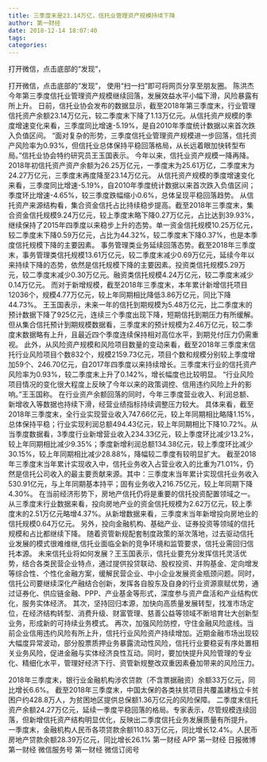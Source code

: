 ```yaml
---
title: 三季度末是23.14万亿，信托业管理资产规模持续下降
author: 第一财经
date: 2018-12-14 18:07:40
tags: 
categories: 
---
```

打开微信，点击底部的“发现”，
<!-- more -->
打开微信，点击底部的“发现”，
使用“扫一扫”即可将网页分享至朋友圈。
陈洪杰
今年第三季度信托业管理资产规模继续回落，发展效益水平小幅下滑，风险暴露有所上升。
日前，信托业协会发布的数据显示，截至2018年第三季度末，行业管理信托资产余额23.14万亿元，较二季度末下降了1.13万亿元。从信托资产规模的季度增速变化来看，三季度同比增速-5.19%，是自2010年季度统计数据以来首次跌入负值区间。
“面对复杂的形势，三季度信托业管理资产规模进一步回落，信托资产风险率为0.93%，但信托业总体保持平稳回落格局，从长远着眼加快转型布局。”信托业协会特约研究员王玉国表示。
今年以来，信托业资产规模一降再降。2018年初信托资产资产余额为26.25万亿元，一季度末为25.61万亿，二季度末为24.27万亿元，三季度末再度降至23.14万亿元。
从信托资产规模的季度增速变化来看，三季度同比增速-5.19%，自2010年季度统计数据以来首次跌入负值区间；季度环比增速-4.65%，较三季度跌幅缩小0.6%，总体呈现平稳回落趋势。
从信托资产来源结构看，集合资金信托占比持续稳步提高。截至2018年三季度末，集合资金信托规模9.24万亿元，较上季度末略下降0.27万亿元，占比达到39.93%，继续保持了2015年四季度以来稳步上升的态势。单一资金信托规模10.25万亿元，较二季度末下降0.59万亿元，占比为44.32%，较二季度末下降0.37%，也是本季度信托规模下降的主要因素。
事务管理类业务延续回落态势。截至2018年三季度末，事务管理类信托规模13.61万亿元，较二季度末减少0.69万亿元，延续今年以来持续下降的态势，依然是信托规模下降的主要因素。投资类信托规模5.29万元，较二季度末减少0.30万亿元。融资类信托规模4.24万亿元，较二季度末减少0.14万亿元。
而对于新增规模，截至2018年三季度末，本年累计新增信托项目12036个，规模4.77万亿元，较上年同期相比降低3.86万亿元，同比下降44.73%。
王玉国表示，未来一年的信托到期规模为5.48万亿元，比二季度末的预计数据下降了925亿元，连续三个季度出现下降，短期信托到期压力有所缓解。但从集合信托预计到期规模数据看，三季度末的预计规模为2.46万亿元，较二季度末数据略有上升，且最近四个季度连续保持相对高位水平，到期兑付压力仍需重视。
此外，从风险资产规模和风险项目数量的变动来看，截至2018年三季度末信托行业风险项目个数832个，规模2159.73亿元，项目个数和规模分别较上季度增加59个、246.70亿元，自2017年四季度以来持续增长。三季度末行业的信托资产风险率为0.93%，较二季度末上升了0.142%，增长幅度也比较明显。
“行业风险项目情况的变化很大程度上反映了今年以来的政策调控、信用违约风险上升的影响。”王玉国称。
在行业资产余额回落的同时，今年三季度营业收入、利润总额、新增收入等数据也持续下滑，经营业绩指标持续调整压力较大。
具体来看，截至2018年三季度末，全行业实现营业收入747.66亿元，较上年同期相比略降1.15%，总体保持平稳；行业实现利润总额494.43亿元，较上年同期相比下降10.72%。从当季度数据看，3季度行业新增营业收入234.33亿元，较上季度环比减少13.2%，较上年同期相比减少9.35%；季度新增利润总额134.38亿元，较上季度环比减少30.15%，较上年同期相比减少28.88%，降幅较二季度有较明显扩大。
截至2018年三季度末当年累计实现收入中，信托业务收入占营业收入的比重为71.01%，仍然是信托公司收入的最主要贡献来源。其中：三季度末当年累计实现信托业务收入530.91亿元，与上年同期基本持平；固有业务收入216.75亿元，较上年同期下降4.30%。
在当前经济形势下，房地产信托仍将是重要的信托投资配置领域之一。
从三季度末行业数据来看，投向房地产业的资金信托规模为2.62万亿元，较上季度末的2.51万亿元略增4.37%。从新增数据来看，三季度末当年新增投向房地业的信托规模0.64万亿元。
另外，投向金融机构、基础产业、证券投资等领域的信托规模和占比都继续下降。
随着资管新规配套制度政策的渐次落地，过去驱动信托业发展的模式很难维继,信托业面临全新的竞争环境和监管要求，信托业需回归信托本源。
未来信托业将如何发展？王玉国表示，信托业要充分发挥信托灵活优势，结合各类民营企业特点，通过提供投贷联动、股权投资、并购基金、定向增发等综合性、个性化金融方案，缓解民营企业、中小企业发展资金瓶颈问题。同时，信托公司要继续深化产融结合创新，发挥各自股东及自身的行业资源禀赋优势，通过证券化、供应链金融、PPP、产业基金等形式，深度参与资产盘活和产业结构优化，服务实体经济。
其次，坚持回归本源，加快向高质量发展转型，找准市场定位，在经济结构转型、消费升级、财富管理、慈善公益等领域不断培育壮大创新型业务，形成新的可持续业务模式。
再次，加强风险防控，守住金融风险底线。当前企业信用违约风险有所上升，信托行业风险资产持续增加。近期金融市场出现较大幅度异常波动，部分股票质押业务暴露流动性风险，信托行业要稳妥有序处置相关业务风险，促进金融与实体经济良性互动。同时，要加快提升风险管理的专业化、精细化水平，管理好经济下行、资管新规整改双重因素叠加带来的风险压力。
 
 
2018年三季度末，银行业金融机构涉农贷款（不含票据融资）余额33万亿元，同比增长6.6%。
截至2018年三季度末，中国太保的各类扶贫项目共覆盖建档立卡贫困户约428.8万人，为贫困地区提供总保额1.36万亿元的风险保障。
二季度末信托资产余额24.27万亿元，延续一季度平稳回落的格局。专家表示，尽管规模连续回落，但新增信托资产结构明显优化，反映出二季度信托业务发展质量有所提升。
一季度末，金融机构人民币各项贷款余额110.83万亿元，同比增长12.4%。人民币房地产贷款余额28.39万亿元，同比增长26.1%
第一财经
APP
第一财经
日报微博
第一财经
微信服务号
第一财经
微信订阅号
